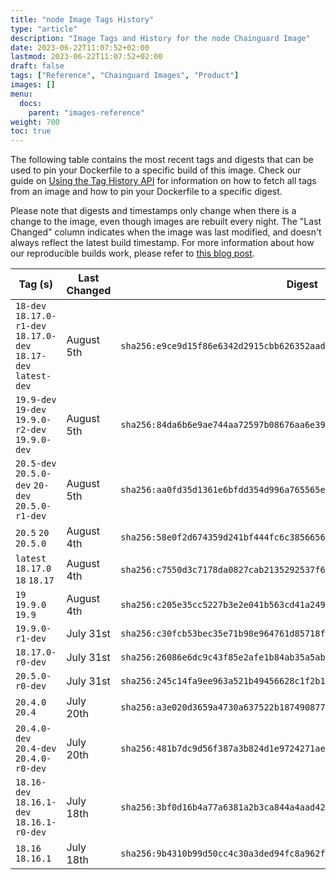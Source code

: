 ```yaml
---
title: "node Image Tags History"
type: "article"
description: "Image Tags and History for the node Chainguard Image"
date: 2023-06-22T11:07:52+02:00
lastmod: 2023-06-22T11:07:52+02:00
draft: false
tags: ["Reference", "Chainguard Images", "Product"]
images: []
menu:
  docs:
    parent: "images-reference"
weight: 700
toc: true
---
```


The following table contains the most recent tags and digests that can be used to pin your Dockerfile to a specific build of this image. Check our guide on [Using the Tag History API](/chainguard/chainguard-images/using-the-tag-history-api/) for information on how to fetch all tags from an image and how to pin your Dockerfile to a specific digest.

Please note that digests and timestamps only change when there is a change to the image, even though images are rebuilt every night. The "Last Changed" column indicates when the image was last modified, and doesn't always reflect the latest build timestamp. For more information about how our reproducible builds work, please refer to [this blog post](https://www.chainguard.dev/unchained/reproducing-chainguards-reproducible-image-builds).

| Tag (s)                                                           | Last Changed | Digest                                                                    |
|-------------------------------------------------------------------|--------------|---------------------------------------------------------------------------|
|  `18-dev` `18.17.0-r1-dev` `18.17.0-dev` `18.17-dev` `latest-dev` | August 5th   | `sha256:e9ce9d15f86e6342d2915cbb626352aad2b7fb29180e9144c895bf3d79b52986` |
|  `19.9-dev` `19-dev` `19.9.0-r2-dev` `19.9.0-dev`                 | August 5th   | `sha256:84da6b6e9ae744aa72597b08676aa6e39f21b6ca4f5a1eb4dba2d76e90ea4442` |
|  `20.5-dev` `20.5.0-dev` `20-dev` `20.5.0-r1-dev`                 | August 5th   | `sha256:aa0fd35d1361e6bfdd354d996a765565ed6b648d89372960ea7d4c46dcdb474d` |
|  `20.5` `20` `20.5.0`                                             | August 4th   | `sha256:58e0f2d674359d241bf444fc6c385665669ca4bcf326f4dccaac2dec11cad012` |
|  `latest` `18.17.0` `18` `18.17`                                  | August 4th   | `sha256:c7550d3c7178da0827cab2135292537f640b638fe8ccab19cfbd08d289dc7d0f` |
|  `19` `19.9.0` `19.9`                                             | August 4th   | `sha256:c205e35cc5227b3e2e041b563cd41a2490e70d2469985d5706c8907b51230b24` |
|  `19.9.0-r1-dev`                                                  | July 31st    | `sha256:c30fcb53bec35e71b98e964761d85718f55e84c540875229c95f1b84fbc57eeb` |
|  `18.17.0-r0-dev`                                                 | July 31st    | `sha256:26086e6dc9c43f85e2afe1b84ab35a5ab60cef56e3dfc70cff1ed5fd31b19ec1` |
|  `20.5.0-r0-dev`                                                  | July 31st    | `sha256:245c14fa9ee963a521b49456628c1f2b1e9eebe73d5c68c8ecd2421202c5f48e` |
|  `20.4.0` `20.4`                                                  | July 20th    | `sha256:a3e020d3659a4730a637522b187490877c269a57108df5814ceb7f83ee3512d5` |
|  `20.4.0-dev` `20.4-dev` `20.4.0-r0-dev`                          | July 20th    | `sha256:481b7dc9d56f387a3b824d1e9724271ae10fa6369ae91e445bbd4ae7a87d3cb0` |
|  `18.16-dev` `18.16.1-dev` `18.16.1-r0-dev`                       | July 18th    | `sha256:3bf0d16b4a77a6381a2b3ca844a4aad421e9dd41bbb432d9d7e4a4296c44b30e` |
|  `18.16` `18.16.1`                                                | July 18th    | `sha256:9b4310b99d50cc4c30a3ded94fc8a962f987ed1a1c9ba4f058c95cc7e766908e` |
